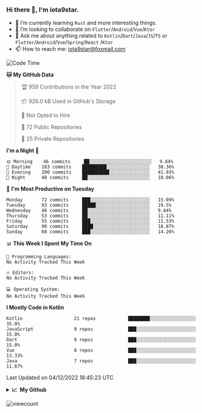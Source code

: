 ### Hi there 👋, I'm iota9star.

- 🌱 I’m currently learning `Rust` and more interesting things.
- 👯 I’m looking to collaborate on `Flutter`/`Android`/`Vue`/`Ktor`
- 💬 Ask me about anything related to `Kotlin`/`Dart`/`Java`/`JS`/`TS` or `Flutter`/`Android`/`Vue`/`Spring`/`React`
  /`Ktor`
- 📫 How to reach me: [iota9star@foxmail.com](iota9star@foxmail.com)



<!--START_SECTION:waka-->
![Code Time](http://img.shields.io/badge/Code%20Time-3%2C090%20hrs%2054%20mins-blue)

**🐱 My GitHub Data** 

> 🏆 959 Contributions in the Year 2022
 > 
> 📦 926.0 kB Used in GitHub's Storage 
 > 
> 🚫 Not Opted to Hire
 > 
> 📜 72 Public Repositories 
 > 
> 🔑 25 Private Repositories  
 > 
**I'm a Night 🦉** 

```text
🌞 Morning    46 commits     ██░░░░░░░░░░░░░░░░░░░░░░░   9.64% 
🌆 Daytime    183 commits    █████████░░░░░░░░░░░░░░░░   38.36% 
🌃 Evening    200 commits    ██████████░░░░░░░░░░░░░░░   41.93% 
🌙 Night      48 commits     ██░░░░░░░░░░░░░░░░░░░░░░░   10.06%

```
📅 **I'm Most Productive on Tuesday** 

```text
Monday       72 commits     ███░░░░░░░░░░░░░░░░░░░░░░   15.09% 
Tuesday      93 commits     █████░░░░░░░░░░░░░░░░░░░░   19.5% 
Wednesday    46 commits     ██░░░░░░░░░░░░░░░░░░░░░░░   9.64% 
Thursday     53 commits     ██░░░░░░░░░░░░░░░░░░░░░░░   11.11% 
Friday       55 commits     ███░░░░░░░░░░░░░░░░░░░░░░   11.53% 
Saturday     90 commits     ████░░░░░░░░░░░░░░░░░░░░░   18.87% 
Sunday       68 commits     ███░░░░░░░░░░░░░░░░░░░░░░   14.26%

```


📊 **This Week I Spent My Time On** 

```text
💬 Programming Languages: 
No Activity Tracked This Week

🔥 Editors: 
No Activity Tracked This Week

💻 Operating System: 
No Activity Tracked This Week

```

**I Mostly Code in Kotlin** 

```text
Kotlin                   21 repos            ████████░░░░░░░░░░░░░░░░░   35.0% 
JavaScript               9 repos             ███░░░░░░░░░░░░░░░░░░░░░░   15.0% 
Dart                     9 repos             ███░░░░░░░░░░░░░░░░░░░░░░   15.0% 
Vue                      8 repos             ███░░░░░░░░░░░░░░░░░░░░░░   13.33% 
Java                     7 repos             ███░░░░░░░░░░░░░░░░░░░░░░   11.67%

```



 Last Updated on 04/12/2022 18:45:23 UTC
<!--END_SECTION:waka-->

<details>
  <summary><b>📈&nbsp;&nbsp;My Github</b></summary>
  <br>
  <img src='https://github-profile-trophy.vercel.app/?username=iota9star'>
  <img src='https://bad-apple-github-readme.vercel.app/api?show_bg=1&username=iota9star&hide_title=true'>
  <img src='http://cr-skills-chart-widget.azurewebsites.net/api/api?username=iota9star'>
</details>


![viewcount](https://count.getloli.com/get/@iota9star?theme=rule34)
